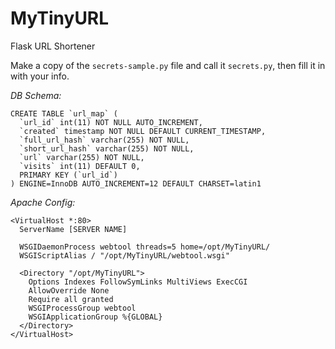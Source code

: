 # MyTinyURL
Flask URL Shortener

Make a copy of the `secrets-sample.py` file and call it `secrets.py`, then fill it in with your info.

*DB Schema:*
```
CREATE TABLE `url_map` (
  `url_id` int(11) NOT NULL AUTO_INCREMENT,
  `created` timestamp NOT NULL DEFAULT CURRENT_TIMESTAMP,
  `full_url_hash` varchar(255) NOT NULL,
  `short_url_hash` varchar(255) NOT NULL,
  `url` varchar(255) NOT NULL,
  `visits` int(11) DEFAULT 0,
  PRIMARY KEY (`url_id`)
) ENGINE=InnoDB AUTO_INCREMENT=12 DEFAULT CHARSET=latin1
```


*Apache Config:*
```
<VirtualHost *:80>
  ServerName [SERVER NAME]

  WSGIDaemonProcess webtool threads=5 home=/opt/MyTinyURL/
  WSGIScriptAlias / "/opt/MyTinyURL/webtool.wsgi"

  <Directory "/opt/MyTinyURL">
    Options Indexes FollowSymLinks MultiViews ExecCGI
    AllowOverride None
    Require all granted
    WSGIProcessGroup webtool
    WSGIApplicationGroup %{GLOBAL}
  </Directory>
</VirtualHost>
```
